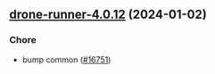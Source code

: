 

## [drone-runner-4.0.12](https://github.com/truecharts/charts/compare/drone-runner-4.0.11...drone-runner-4.0.12) (2024-01-02)

### Chore



- bump common ([#16751](https://github.com/truecharts/charts/issues/16751))